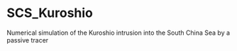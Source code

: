 # SCS_Kuroshio
Numerical simulation of the Kuroshio intrusion into the South China Sea by a passive tracer
